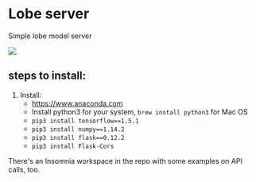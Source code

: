# Lobe server
Simple lobe model server

![](./ss.png)

## steps to install:
1. Install:
	* https://www.anaconda.com
	* Install python3 for your system, `brew install python3` for Mac OS
	* `pip3 install tensorflow==1.5.1`
	* `pip3 install numpy==1.14.2`
	* `pip3 install flask==0.12.2`
	* `pip3 install Flask-Cors`

There's an Insomnia workspace in the repo with some examples on API calls, too.

